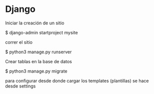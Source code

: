 # Django
Iniciar la creación de un sitio 

$ django-admin startproject mysite

correr el sitio

$ python3 manage.py runserver

Crear tablas en la base de datos

$ python3 manage.py migrate


para configurar desde donde cargar los templates (plantillas) se hace desde settings